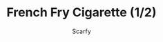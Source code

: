 ---
media: "images/rounds/round_4_2/french_fry_cigarette_1.png"
media_type: image
title: French Fry Cigarette (1/2)
author: [Scarfy]
desc: Percival Lune makes an improvised cigarette from a french fry, much to the amusement of the Soviets, who had the foresight to pack several crates of real cigarettes.
---